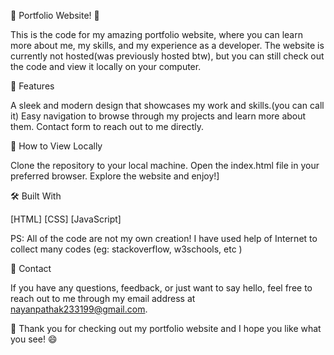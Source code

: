👋 Portfolio Website! 👋

This is the code for my amazing portfolio website, where you can learn more about me, my skills, and my experience as a developer. The website is currently not hosted(was previously hosted btw), but you can still check out the code and view it locally on your computer.

🎉 Features

A sleek and modern design that showcases my work and skills.(you can call it)
Easy navigation to browse through my projects and learn more about them.
Contact form to reach out to me directly.

🚀 How to View Locally

Clone the repository to your local machine.
Open the index.html file in your preferred browser.
Explore the website and enjoy!]

🛠️ Built With

[HTML]
[CSS]
[JavaScript]

PS: All of the code are not my own creation! I have used help of Internet to collect many codes (eg: stackoverflow, w3schools, etc )

📩 Contact

If you have any questions, feedback, or just want to say hello, feel free to reach out to me through my email address at nayanpathak233199@gmail.com.

🙏 Thank you for checking out my portfolio website and I hope you like what you see! 😄
